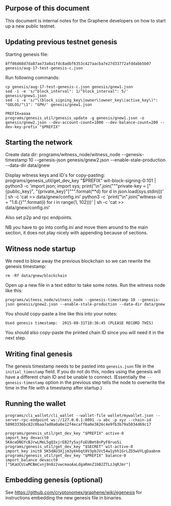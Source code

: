 
Purpose of this document
------------------------

This document is internal notes for the Graphene developers on how to
start up a new public testnet.

Updating previous testnet genesis
---------------------------------

Starting genesis file:

    8ff86468d7da87ae73a0a1fdc8adbf6353c427aacba7e27d33772afddabb5b07  genesis/aug-17-test-genesis-c.json

Run following commands:

    cp genesis/aug-17-test-genesis-c.json genesis/gnew1.json
    sed -i -e 's/"block_interval": 1/"block_interval": 5/' genesis/gnew1.json
    sed -i -e 's/"\(block_signing_key\|owner\|owner_key\|active_key\)": "GOLOS/"\1": "GPH/' genesis/gnew1.json

    PREFIX=aaaa
    programs/genesis_util/genesis_update -g genesis/gnew1.json -o genesis/gnew2.json --dev-account-count=1000 --dev-balance-count=200 --dev-key-prefix "$PREFIX"

Starting the network
--------------------

Create data dir:
    programs/witness_node/witness_node --genesis-timestamp 10 --genesis-json genesis/gnew2.json --enable-stale-production --data-dir data/gnew

Display witness keys and ID's for copy-pasting:
    programs/genesis_util/get_dev_key "$PREFIX" wit-block-signing-0:101 | python3 -c 'import json; import sys; print("\n".join("""private-key = ["{public_key}", "{private_key}"]""".format(**d) for d in json.load(sys.stdin)))' | sh -c 'cat >> data/gnew/config.ini'
    python3 -c 'print("\n".join("witness-id = \"1.6.{}\"".format(i) for i in range(1, 102)))' | sh -c 'cat >> data/gnew/config.ini'

Also set p2p and rpc endpoints.

NB you have to go into config.ini and move them around to the main section, it does not play nicely with appending because of sections.

Witness node startup
--------------------

We need to blow away the previous blockchain so we can rewrite the genesis timestamp:

    rm -Rf data/gnew/blockchain

Open up a new file in a text editor to take some notes.
Run the witness node like this:

    programs/witness_node/witness_node --genesis-timestamp 10 --genesis-json genesis/gnew2.json --enable-stale-production --data-dir data/gnew

You should copy-paste a line like this into your notes:

    Used genesis timestamp:  2015-08-31T18:36:45 (PLEASE RECORD THIS)

You should also copy-paste the printed chain ID since you will
need it in the next step.

Writing final genesis
---------------------

The genesis timestamp needs to be pasted into `genesis.json` file in the
`initial_timestamp` field.  If you do not do this, nodes using the
genesis will have a different chain ID and be unable to connect.
(Essentially the `--genesis-timestamp` option in the previous step tells the node
to overwrite the time in the file with a timestamp after startup.)

Running the wallet
------------------

    programs/cli_wallet/cli_wallet --wallet-file wallet/mywallet.json --server-rpc-endpoint ws://127.0.0.1:8091 -u abc -p xyz --chain-id 58903336bc82c0baa7ad0a0a0e12f4ecaff6a0e3826c4e9fb3b79a5034d69c17

    programs/genesis_util/get_dev_key "$PREFIX" active-0
    import_key devacct0 5KAceDNGYcBJrwLMeL5gQ3xjrEB2fy5ajFoEUBmt8nPyF8ruoSi
    programs/genesis_util/get_dev_key "$SECRET" wit-active-0
    import_key init0 5K5dAU3Xjjm3y6k6qt8V3pbJVc54w1yhh1GrLZD5wUYLgDaabnm
    programs/genesis_util/get_dev_key "$PREFIX" balance-0
    import_balance devacct0 ["5KaUCUiwMCBmCvnj9n8z2vwcmaoAaLdgaRmnZ1bB2ZTLzJqRJmr"]

Embedding genesis (optional)
----------------------------

See https://github.com/cryptonomex/graphene/wiki/egenesis for instructions
embedding the new genesis file in binaries.
